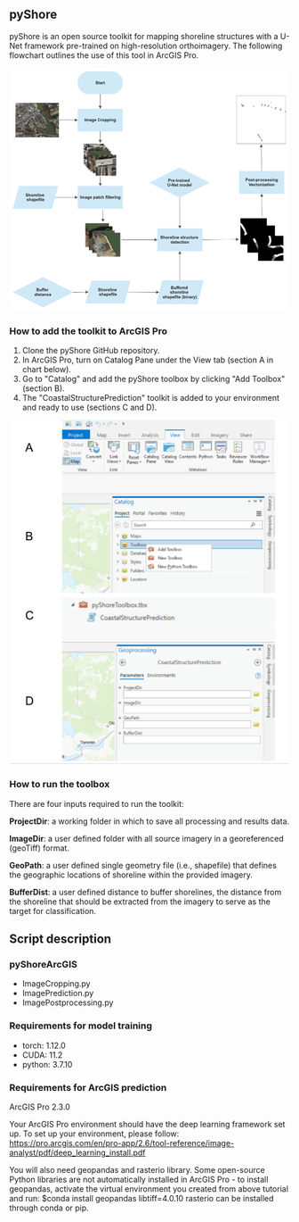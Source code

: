 ## pyShore

pyShore is an open source toolkit for mapping shoreline structures with a U-Net framework pre-trained on high-resolution orthoimagery. The following flowchart outlines the use of this tool in ArcGIS Pro.

![alt text](images/ArcGIS_flow.jpg)

### How to add the toolkit to ArcGIS Pro
1. Clone the pyShore GitHub repository.
2. In ArcGIS Pro, turn on Catalog Pane under the View tab (section A in chart below).
3. Go to "Catalog" and add the pyShore toolbox by clicking "Add Toolbox" (section B). 
4. The "CoastalStructurePrediction" toolkit is added to your environment and ready to use (sections C and D).

![alt text](images/add_pyShore.png)

### How to run the toolbox
There are four inputs required to run the toolkit: 

**ProjectDir**: a working folder in which to save all processing and results data.

**ImageDir**: a user defined folder with all source imagery in a georeferenced (geoTiff) format. 

**GeoPath**: a user defined single geometry file (i.e., shapefile) that defines the geographic locations of shoreline within the provided imagery.

**BufferDist**: a user defined distance to buffer shorelines, the distance from the shoreline that should be extracted from the imagery to serve as the target for classification.

## Script description
### pyShoreArcGIS
- ImageCropping.py 
- ImagePrediction.py
- ImagePostprocessing.py


### Requirements for model training
- torch: 1.12.0
- CUDA: 11.2
- python: 3.7.10

### Requirements for ArcGIS prediction
ArcGIS Pro 2.3.0

Your ArcGIS Pro environment should have the deep learning framework set up. To set up your environment, please follow: https://pro.arcgis.com/en/pro-app/2.6/tool-reference/image-analyst/pdf/deep_learning_install.pdf

You will also need geopandas and rasterio library. Some open-source Python libraries are not automatically installed in ArcGIS Pro - to install geopandas, activate the virtual environment you created from above tutorial and run: 
$conda install geopandas libtiff=4.0.10
rasterio can be installed through conda or pip.
